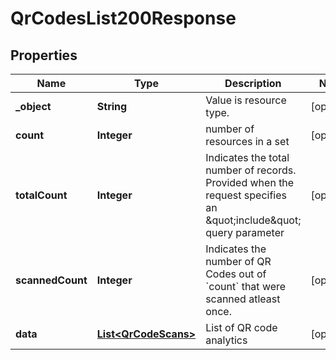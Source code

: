 

# QrCodesList200Response


## Properties

| Name | Type | Description | Notes |
|------------ | ------------- | ------------- | -------------|
|**_object** | **String** | Value is resource type. |  [optional] |
|**count** | **Integer** | number of resources in a set |  [optional] |
|**totalCount** | **Integer** | Indicates the total number of records. Provided when the request specifies an \&quot;include\&quot; query parameter |  [optional] |
|**scannedCount** | **Integer** | Indicates the number of QR Codes out of &#x60;count&#x60; that were scanned atleast once. |  [optional] |
|**data** | [**List&lt;QrCodeScans&gt;**](QrCodeScans.md) | List of QR code analytics |  [optional] |



